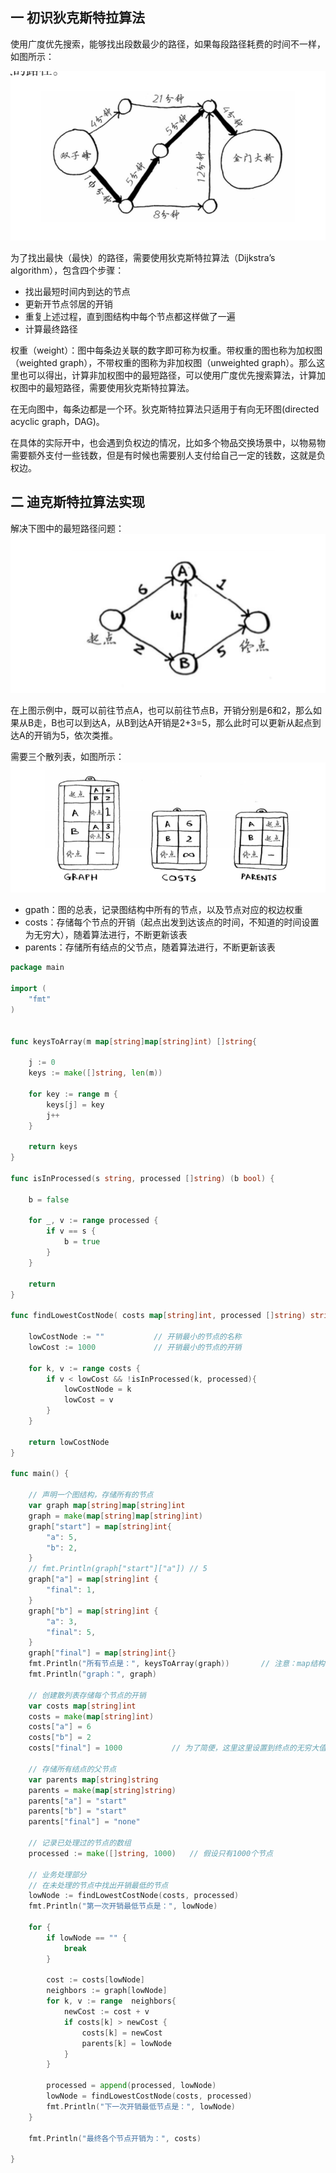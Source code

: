 ## 一 初识狄克斯特拉算法

使用广度优先搜索，能够找出段数最少的路径，如果每段路径耗费的时间不一样，如图所示：  

![](../images/algorithm/08-01.png)  

为了找出最快（最快）的路径，需要使用狄克斯特拉算法（Dijkstra’s algorithm），包含四个步骤：
- 找出最短时间内到达的节点
- 更新开节点邻居的开销
- 重复上述过程，直到图结构中每个节点都这样做了一遍
- 计算最终路径

权重（weight）：图中每条边关联的数字即可称为权重。带权重的图也称为加权图（weighted graph），不带权重的图称为非加权图（unweighted graph）。那么这里也可以得出，计算非加权图中的最短路径，可以使用广度优先搜索算法，计算加权图中的最短路径，需要使用狄克斯特拉算法。  

在无向图中，每条边都是一个环。狄克斯特拉算法只适用于有向无环图(directed acyclic graph，DAG)。  

在具体的实际开中，也会遇到负权边的情况，比如多个物品交换场景中，以物易物需要额外支付一些钱数，但是有时候也需要别人支付给自己一定的钱数，这就是负权边。  

## 二 迪克斯特拉算法实现  

解决下图中的最短路径问题：  
![](../images/algorithm/08-02.png)  

在上图示例中，既可以前往节点A，也可以前往节点B，开销分别是6和2，那么如果从B走，B也可以到达A，从B到达A开销是2+3=5，那么此时可以更新从起点到达A的开销为5，依次类推。  

需要三个散列表，如图所示：  
![](../images/algorithm/08-03.png)  

- gpath：图的总表，记录图结构中所有的节点，以及节点对应的权边权重
- costs：存储每个节点的开销（起点出发到达该点的时间，不知道的时间设置为无穷大），随着算法进行，不断更新该表
- parents：存储所有结点的父节点，随着算法进行，不断更新该表



```go
package main

import (
	"fmt"
)


func keysToArray(m map[string]map[string]int) []string{

	j := 0
	keys := make([]string, len(m))

	for key := range m {
		keys[j] = key
		j++
	}

	return keys
}

func isInProcessed(s string, processed []string) (b bool) {

	b = false

	for _, v := range processed {
		if v == s {
			b = true
		}
	}

	return
}

func findLowestCostNode( costs map[string]int, processed []string) string{

	lowCostNode := ""			// 开销最小的节点的名称
	lowCost := 1000				// 开销最小的节点的开销

	for k, v := range costs {
		if v < lowCost && !isInProcessed(k, processed){
			lowCostNode = k
			lowCost = v
		}
	}

	return lowCostNode
}

func main() {

	// 声明一个图结构，存储所有的节点
	var graph map[string]map[string]int
	graph = make(map[string]map[string]int)
	graph["start"] = map[string]int{
		"a": 5,
		"b": 2,
	}
	// fmt.Println(graph["start"]["a"])	// 5
	graph["a"] = map[string]int {
		"final": 1,
	}
	graph["b"] = map[string]int {
		"a": 3,
		"final": 5,
	}
	graph["final"] = map[string]int{}
	fmt.Println("所有节点是：", keysToArray(graph))		// 注意：map结构的key是无序的
	fmt.Println("graph：", graph)

	// 创建散列表存储每个节点的开销
	var costs map[string]int
	costs = make(map[string]int)
	costs["a"] = 6
	costs["b"] = 2
	costs["final"] = 1000			// 为了简便，这里这里设置到终点的无穷大值为1000

	// 存储所有结点的父节点
	var parents map[string]string
	parents = make(map[string]string)
	parents["a"] = "start"
	parents["b"] = "start"
	parents["final"] = "none"

	// 记录已处理过的节点的数组
	processed := make([]string, 1000)	// 假设只有1000个节点

	// 业务处理部分
	// 在未处理的节点中找出开销最低的节点
	lowNode := findLowestCostNode(costs, processed)
	fmt.Println("第一次开销最低节点是：", lowNode)

	for {
		if lowNode == "" {
			break
		}

		cost := costs[lowNode]
		neighbors := graph[lowNode]
		for k, v := range  neighbors{
			newCost := cost + v
			if costs[k] > newCost {
				costs[k] = newCost
				parents[k] = lowNode
			}
		}

		processed = append(processed, lowNode)
		lowNode = findLowestCostNode(costs, processed)
		fmt.Println("下一次开销最低节点是：", lowNode)
	}

	fmt.Println("最终各个节点开销为：", costs)

}
```


